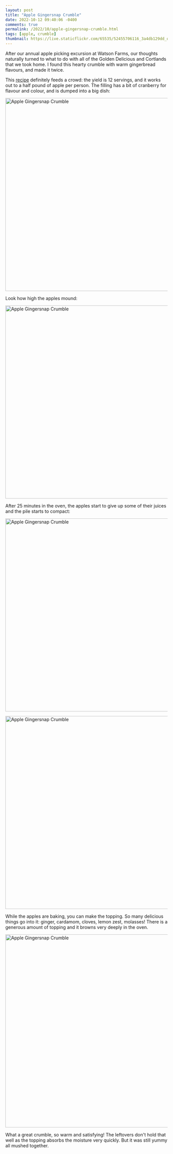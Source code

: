 ```yaml
---
layout: post
title: "Apple Gingersnap Crumble"
date: 2022-10-12 09:40:06 -0400
comments: true
permalink: /2022/10/apple-gingersnap-crumble.html
tags: [apple, crumble]
thumbnail: https://live.staticflickr.com/65535/52455706116_3a4db129dd_q.jpg
---
```


After our annual apple picking excursion at Watson Farms, our 
thoughts naturally turned to what to do with all of the Golden 
Delicious and Cortlands that we took home. I found this 
hearty crumble with warm gingerbread flavours, and made it twice.

This [recipe](https://cooking.nytimes.com/recipes/1019013-apple-gingersnap-crumble) definitely feeds a crowd: the yield is 12 servings, and
it works out to a half pound of apple per person. The filling has
a bit of cranberry for flavour and colour, and is dumped into a big dish:

<a data-flickr-embed="true" href="https://www.flickr.com/photos/gnuf/52455706116/in/dateposted/" title="Apple Gingersnap Crumble"><img src="https://live.staticflickr.com/65535/52455706116_3a4db129dd_c.jpg" width="800" height="600" alt="Apple Gingersnap Crumble"></a><script async src="//embedr.flickr.com/assets/client-code.js" charset="utf-8"></script>

Look how high the apples mound:

<a data-flickr-embed="true" href="https://www.flickr.com/photos/gnuf/52455184537/in/photostream/" title="Apple Gingersnap Crumble"><img src="https://live.staticflickr.com/65535/52455184537_7441979f4e_c.jpg" width="800" height="600" alt="Apple Gingersnap Crumble"></a><script async src="//embedr.flickr.com/assets/client-code.js" charset="utf-8"></script>

After 25 minutes in the oven, the apples start to give up some of their 
juices and the pile starts to compact:

<a data-flickr-embed="true" href="https://www.flickr.com/photos/gnuf/52456236743/in/photostream/" title="Apple Gingersnap Crumble"><img src="https://live.staticflickr.com/65535/52456236743_be6c4ee5e4_c.jpg" width="800" height="600" alt="Apple Gingersnap Crumble"></a><script async src="//embedr.flickr.com/assets/client-code.js" charset="utf-8"></script>

<a data-flickr-embed="true" href="https://www.flickr.com/photos/gnuf/52455184422/in/photostream/" title="Apple Gingersnap Crumble"><img src="https://live.staticflickr.com/65535/52455184422_d18cfbd29c_c.jpg" width="800" height="600" alt="Apple Gingersnap Crumble"></a><script async src="//embedr.flickr.com/assets/client-code.js" charset="utf-8"></script>

While the apples are baking, you can make the topping. So many delicious
things go into it: ginger, cardamom, cloves, lemon zest, molasses!
There is a generous amount of topping and it browns very deeply in the
oven.

<a data-flickr-embed="true" href="https://www.flickr.com/photos/gnuf/52456236813/in/photostream/" title="Apple Gingersnap Crumble"><img src="https://live.staticflickr.com/65535/52456236813_c50f76d57f_c.jpg" width="800" height="600" alt="Apple Gingersnap Crumble"></a><script async src="//embedr.flickr.com/assets/client-code.js" charset="utf-8"></script>

What a great crumble, so warm and satisfying! The leftovers don't hold 
that well as the topping absorbs the moisture very quickly. But
it was still yummy all mushed together.
